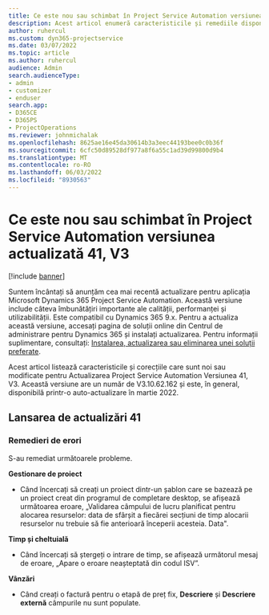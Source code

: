 ```yaml
---
title: Ce este nou sau schimbat în Project Service Automation versiunea actualizată 41, V3
description: Acest articol enumeră caracteristicile și remediile disponibile în Microsoft Dynamics 365 Project Service Automation Actualizați versiunea 41, V3.
author: ruhercul
ms.custom: dyn365-projectservice
ms.date: 03/07/2022
ms.topic: article
ms.author: ruhercul
audience: Admin
search.audienceType:
- admin
- customizer
- enduser
search.app:
- D365CE
- D365PS
- ProjectOperations
ms.reviewer: johnmichalak
ms.openlocfilehash: 8625ae16e45da30614b3a3eec44193bee0c0b36f
ms.sourcegitcommit: 6cfc50d89528df977a8f6a55c1ad39d99800d9b4
ms.translationtype: MT
ms.contentlocale: ro-RO
ms.lasthandoff: 06/03/2022
ms.locfileid: "8930563"
---
```

# <a name="whats-new-or-changed-in-project-service-automation-update-release-41-v3"></a>Ce este nou sau schimbat în Project Service Automation versiunea actualizată 41, V3

[!include [banner](../includes/psa-now-project-operations.md)]

Suntem încântați să anunțăm cea mai recentă actualizare pentru aplicația Microsoft Dynamics 365 Project Service Automation. Această versiune include câteva îmbunătățiri importante ale calității, performanței și utilizabilității. Este compatibil cu Dynamics 365 9.x. Pentru a actualiza această versiune, accesați pagina de soluții online din Centrul de administrare pentru Dynamics 365 și instalați actualizarea. Pentru informații suplimentare, consultați: [Instalarea, actualizarea sau eliminarea unei soluții preferate](/power-platform/admin/install-remove-preferred-solution).

Acest articol listează caracteristicile și corecțiile care sunt noi sau modificate pentru Actualizarea Project Service Automation Versiunea 41, V3. Această versiune are un număr de V3.10.62.162 și este, în general, disponibilă printr-o auto-actualizare în martie 2022.

## <a name="update-release-41"></a>Lansarea de actualizări 41

### <a name="bug-fixes"></a>Remedieri de erori

S-au remediat următoarele probleme.

**Gestionare de proiect**
- Când încercați să creați un proiect dintr-un șablon care se bazează pe un proiect creat din programul de completare desktop, se afișează următoarea eroare, „Validarea câmpului de lucru planificat pentru alocarea resurselor: data de sfârșit a fiecărei secțiuni de timp alocarii resurselor nu trebuie să fie anterioară începerii acesteia. Data".

**Timp și cheltuială**
- Când încercați să ștergeți o intrare de timp, se afișează următorul mesaj de eroare, „Apare o eroare neașteptată din codul ISV”.

**Vânzări**
- Când creați o factură pentru o etapă de preț fix, **Descriere** și **Descriere externă** câmpurile nu sunt populate. 
